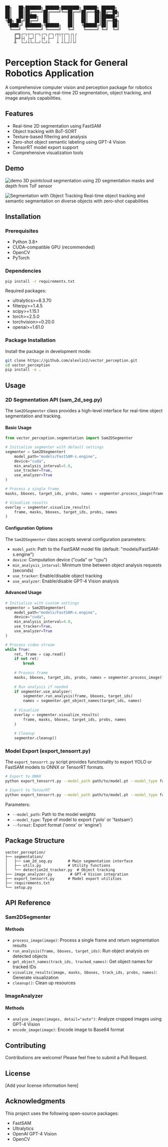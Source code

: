 ```
██╗   ██╗███████╗ ██████╗████████╗ ██████╗ ██████╗ 
██║   ██║██╔════╝██╔════╝╚══██╔══╝██╔═══██╗██╔══██╗
██║   ██║█████╗  ██║        ██║   ██║   ██║██████╔╝
╚██╗ ██╔╝██╔══╝  ██║        ██║   ██║   ██║██╔══██╗
 ╚████╔╝ ███████╗╚██████╗   ██║   ╚██████╔╝██║  ██║
  ╚═══╝  ╚══════╝ ╚═════╝   ╚═╝    ╚═════╝ ╚═╝  ╚═╝
    ╔═╗┌─┐┬─┐┌─┐┌─┐┌─┐┌┬┐┬┌─┐┌┐┌
    ╠═╝├┤ ├┬┘│  ├┤ ├─┘ │ ││ ││││
    ╩  └─┘┴└─└─┘└─┘┴   ┴ ┴└─┘┘└┘
```

# Perception Stack for General Robotics Application

A comprehensive computer vision and perception package for robotics applications, featuring real-time 2D segmentation, object tracking, and image analysis capabilities.

## Features

- Real-time 2D segmentation using FastSAM
- Object tracking with BoT-SORT
- Texture-based filtering and analysis
- Zero-shot object semantic labeling using GPT-4 Vision
- TensorRT model export support
- Comprehensive visualization tools

## Demo

![demo](assets/demo.gif)
3D pointcloud segmentation using 2D segmentation masks and depth from ToF sensor

![Segmentation with Object Tracking](assets/Segmentation_with_Tracking_screenshot.png)
Real-time object tracking and semantic segmentation on diverse objects with zero-shot capabilities


## Installation

### Prerequisites

- Python 3.8+
- CUDA-compatible GPU (recommended)
- OpenCV
- PyTorch

### Dependencies

```bash
pip install -r requirements.txt
```

Required packages:
- ultralytics>=8.3.70
- filterpy>=1.4.5
- scipy>=1.15.1
- torch>=2.5.0
- torchvision>=0.20.0
- openai>=1.61.0

### Package Installation

Install the package in development mode:

```bash
git clone https://github.com/alexlin2/vector_perception.git
cd vector_perception
pip install -e .
```

## Usage

### 2D Segmentation API (sam_2d_seg.py)

The `Sam2DSegmenter` class provides a high-level interface for real-time object segmentation and tracking.

#### Basic Usage

```python
from vector_perception.segmentation import Sam2DSegmenter

# Initialize segmenter with default settings
segmenter = Sam2DSegmenter(
    model_path="models/FastSAM-s.engine",
    device="cuda",
    min_analysis_interval=5.0,
    use_tracker=True,
    use_analyzer=True
)

# Process a single frame
masks, bboxes, target_ids, probs, names = segmenter.process_image(frame)

# Visualize results
overlay = segmenter.visualize_results(
    frame, masks, bboxes, target_ids, probs, names
)
```

#### Configuration Options

The `Sam2DSegmenter` class accepts several configuration parameters:

- `model_path`: Path to the FastSAM model file (default: "models/FastSAM-s.engine")
- `device`: Computation device ("cuda" or "cpu")
- `min_analysis_interval`: Minimum time between object analysis requests (seconds)
- `use_tracker`: Enable/disable object tracking
- `use_analyzer`: Enable/disable GPT-4 Vision analysis

#### Advanced Usage

```python
# Initialize with custom settings
segmenter = Sam2DSegmenter(
    model_path="models/FastSAM-s.engine",
    device="cuda",
    min_analysis_interval=4.0,
    use_tracker=True,
    use_analyzer=True
)

# Process video stream
while True:
    ret, frame = cap.read()
    if not ret:
        break
        
    # Process frame
    masks, bboxes, target_ids, probs, names = segmenter.process_image(frame)
    
    # Run analysis if needed
    if segmenter.use_analyzer:
        segmenter.run_analysis(frame, bboxes, target_ids)
        names = segmenter.get_object_names(target_ids, names)
    
    # Visualize
    overlay = segmenter.visualize_results(
        frame, masks, bboxes, target_ids, probs, names
    )
    
    # Cleanup
    segmenter.cleanup()
```

### Model Export (export_tensorrt.py)

The `export_tensorrt.py` script provides functionality to export YOLO or FastSAM models to ONNX or TensorRT formats.

```bash
# Export to ONNX
python export_tensorrt.py --model_path path/to/model.pt --model_type fastsam --format onnx

# Export to TensorRT
python export_tensorrt.py --model_path path/to/model.pt --model_type fastsam --format engine
```

Parameters:
- `--model_path`: Path to the model weights
- `--model_type`: Type of model to export ('yolo' or 'fastsam')
- `--format`: Export format ('onnx' or 'engine')

## Package Structure

```
vector_perception/
├── segmentation/
│   ├── sam_2d_seg.py       # Main segmentation interface
│   ├── utils.py            # Utility functions
│   └── detection2d_tracker.py  # Object tracking
├── image_analyzer.py        # GPT-4 Vision integration
├── export_tensorrt.py      # Model export utilities
├── requirements.txt
└── setup.py
```

## API Reference

### Sam2DSegmenter

#### Methods

- `process_image(image)`: Process a single frame and return segmentation results
- `run_analysis(frame, bboxes, target_ids)`: Run object analysis on detected objects
- `get_object_names(track_ids, tracked_names)`: Get object names for tracked IDs
- `visualize_results(image, masks, bboxes, track_ids, probs, names)`: Generate visualization
- `cleanup()`: Clean up resources

### ImageAnalyzer

#### Methods

- `analyze_images(images, detail="auto")`: Analyze cropped images using GPT-4 Vision
- `encode_image(image)`: Encode image to Base64 format

## Contributing

Contributions are welcome! Please feel free to submit a Pull Request.

## License

[Add your license information here]

## Acknowledgments

This project uses the following open-source packages:
- FastSAM
- Ultralytics
- OpenAI GPT-4 Vision
- OpenCV